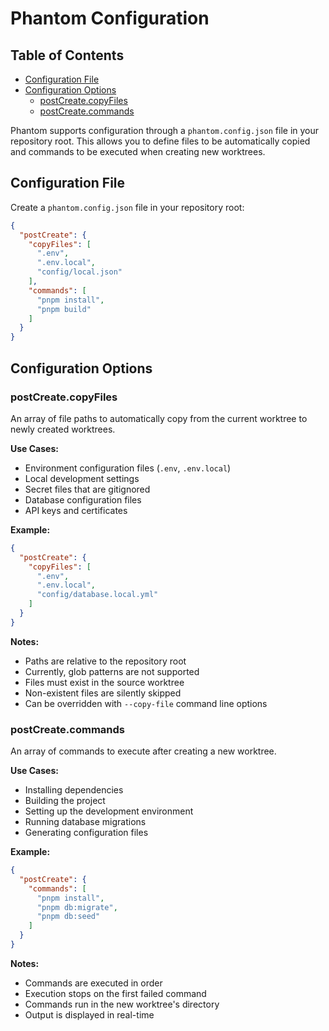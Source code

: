# Phantom Configuration

## Table of Contents

- [Configuration File](#configuration-file)
- [Configuration Options](#configuration-options)
  - [postCreate.copyFiles](#postcreatecopyfiles)
  - [postCreate.commands](#postcreatecommands)

Phantom supports configuration through a `phantom.config.json` file in your repository root. This allows you to define files to be automatically copied and commands to be executed when creating new worktrees.

## Configuration File

Create a `phantom.config.json` file in your repository root:

```json
{
  "postCreate": {
    "copyFiles": [
      ".env",
      ".env.local",
      "config/local.json"
    ],
    "commands": [
      "pnpm install",
      "pnpm build"
    ]
  }
}
```

## Configuration Options

### postCreate.copyFiles

An array of file paths to automatically copy from the current worktree to newly created worktrees.

**Use Cases:**
- Environment configuration files (`.env`, `.env.local`)
- Local development settings
- Secret files that are gitignored
- Database configuration files
- API keys and certificates

**Example:**
```json
{
  "postCreate": {
    "copyFiles": [
      ".env",
      ".env.local",
      "config/database.local.yml"
    ]
  }
}
```

**Notes:**
- Paths are relative to the repository root
- Currently, glob patterns are not supported
- Files must exist in the source worktree
- Non-existent files are silently skipped
- Can be overridden with `--copy-file` command line options

### postCreate.commands

An array of commands to execute after creating a new worktree.

**Use Cases:**
- Installing dependencies
- Building the project
- Setting up the development environment
- Running database migrations
- Generating configuration files

**Example:**
```json
{
  "postCreate": {
    "commands": [
      "pnpm install",
      "pnpm db:migrate",
      "pnpm db:seed"
    ]
  }
}
```

**Notes:**
- Commands are executed in order
- Execution stops on the first failed command
- Commands run in the new worktree's directory
- Output is displayed in real-time

